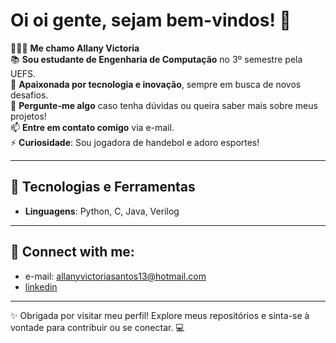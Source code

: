 # Oi oi gente, sejam bem-vindos! 👋  

👩🏽‍💻 **Me chamo Allany Victoria**  
📚 **Sou estudante de Engenharia de Computação** no 3º semestre pela UEFS.  
🤖 **Apaixonada por tecnologia e inovação**, sempre em busca de novos desafios.  
💬 **Pergunte-me algo** caso tenha dúvidas ou queira saber mais sobre meus projetos!  
📫 **Entre em contato comigo** via e-mail.  
⚡ **Curiosidade**: Sou jogadora de handebol e adoro esportes!   

---

## 🌟 Tecnologias e Ferramentas  
- **Linguagens**: Python, C, Java, Verilog
---
## 🤝 Connect with me:
- e-mail: allanyvictoriasantos13@hotmail.com
- [linkedin](www.linkedin.com/in/allanyvictoria)

---
✨ Obrigada por visitar meu perfil! Explore meus repositórios e sinta-se à vontade para contribuir ou se conectar. 💻  
